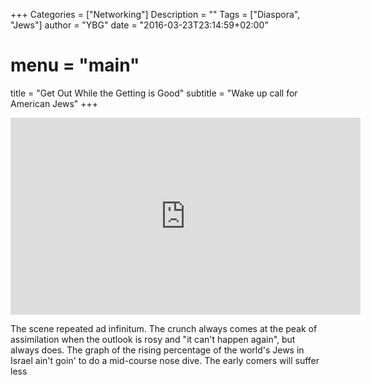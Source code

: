 +++
Categories = ["Networking"]
Description = ""
Tags = ["Diaspora", "Jews"]
author = "YBG"
date = "2016-03-23T23:14:59+02:00"
# menu = "main"
title = "Get Out While the Getting is Good"
subtitle = "Wake up call for American Jews"
+++
<div class="embed video-player"> <iframe width="560" height="315" src="https://www.youtube.com/embed/btXPvV-FaWM"
rel="0" autoplay="1" allowfullscreen loop="0" modestbranding="1" showinfo="0" frameborder="0"></iframe> </div>

The scene repeated ad infinitum. The crunch always comes at the peak of assimilation when the outlook is rosy and "it can't happen again", but always does.  The graph of the rising percentage of the world's Jews in Israel ain't goin' to do a mid-course nose dive. The early comers will suffer less

